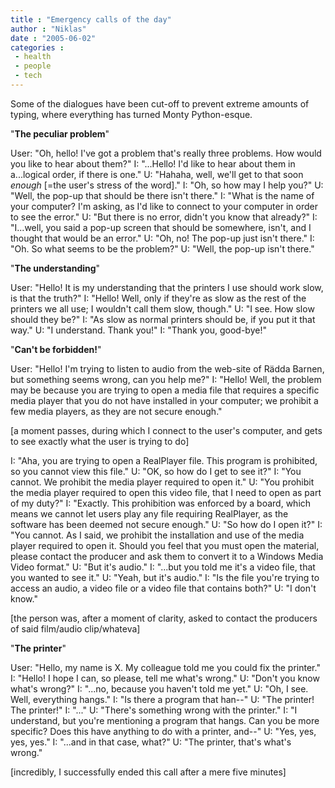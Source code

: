 ```yaml
---
title : "Emergency calls of the day"
author : "Niklas"
date : "2005-06-02"
categories : 
 - health
 - people
 - tech
---
```


Some of the dialogues have been cut-off to prevent extreme amounts of typing, where everything has turned Monty Python-esque.

"**The peculiar problem**"

User: "Oh, hello! I've got a problem that's really three problems. How would you like to hear about them?" I: "...Hello! I'd like to hear about them in a...logical order, if there is one." U: "Hahaha, well, we'll get to that soon _enough_ \[=the user's stress of the word\]." I: "Oh, so how may I help you?" U: "Well, the pop-up that should be there isn't there." I: "What is the name of your computer? I'm asking, as I'd like to connect to your computer in order to see the error." U: "But there is no error, didn't you know that already?" I: "I...well, you said a pop-up screen that should be somewhere, isn't, and I thought that would be an error." U: "Oh, no! The pop-up just isn't there." I: "Oh. So what seems to be the problem?" U: "Well, the pop-up isn't there."

"**The understanding**"

User: "Hello! It is my understanding that the printers I use should work slow, is that the truth?" I: "Hello! Well, only if they're as slow as the rest of the printers we all use; I wouldn't call them slow, though." U: "I see. How slow should they be?" I: "As slow as normal printers should be, if you put it that way." U: "I understand. Thank you!" I: "Thank you, good-bye!"

"**Can't be forbidden!**"

User: "Hello! I'm trying to listen to audio from the web-site of Rädda Barnen, but something seems wrong, can you help me?" I: "Hello! Well, the problem may be because you are trying to open a media file that requires a specific media player that you do not have installed in your computer; we prohibit a few media players, as they are not secure enough."

\[a moment passes, during which I connect to the user's computer, and gets to see exactly what the user is trying to do\]

I: "Aha, you are trying to open a RealPlayer file. This program is prohibited, so you cannot view this file." U: "OK, so how do I get to see it?" I: "You cannot. We prohibit the media player required to open it." U: "You prohibit the media player required to open this video file, that I need to open as part of my duty?" I: "Exactly. This prohibition was enforced by a board, which means we cannot let users play any file requiring RealPlayer, as the software has been deemed not secure enough." U: "So how do I open it?" I: "You cannot. As I said, we prohibit the installation and use of the media player required to open it. Should you feel that you must open the material, please contact the producer and ask them to convert it to a Windows Media Video format." U: "But it's audio." I: "...but you told me it's a video file, that you wanted to see it." U: "Yeah, but it's audio." I: "Is the file you're trying to access an audio, a video file or a video file that contains both?" U: "I don't know."

\[the person was, after a moment of clarity, asked to contact the producers of said film/audio clip/whateva\]

"**The printer**"

User: "Hello, my name is X. My colleague told me you could fix the printer." I: "Hello! I hope I can, so please, tell me what's wrong." U: "Don't you know what's wrong?" I: "...no, because you haven't told me yet." U: "Oh, I see. Well, everything hangs." I: "Is there a program that han--" U: "The printer! The printer!" I: "..." U: "There's something wrong with the printer." I: "I understand, but you're mentioning a program that hangs. Can you be more specific? Does this have anything to do with a printer, and--" U: "Yes, yes, yes, yes." I: "...and in that case, what?" U: "The printer, that's what's wrong."

\[incredibly, I successfully ended this call after a mere five minutes\]
